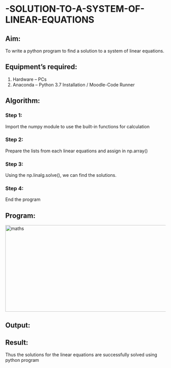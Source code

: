 # -SOLUTION-TO-A-SYSTEM-OF-LINEAR-EQUATIONS
## Aim:
To write a python program to find a solution to a system of linear equations.
## Equipment’s required:
1. 	Hardware – PCs
2. 	Anaconda – Python 3.7 Installation / Moodle-Code Runner
## Algorithm:
### Step 1: 
Import the numpy module to use the built-in functions for calculation
### Step 2: 
Prepare the lists from each linear equations and assign in np.array()
### Step 3: 
Using the np.linalg.solve(), we can find the solutions.
### Step 4: 
End the program
## Program:
<img width="826" height="271" alt="maths" src="https://github.com/user-attachments/assets/e4834463-0ddf-4b13-9e15-d58c329de621" />

## Output:
## Result: 
Thus the solutions for the linear equations are successfully solved using python program

